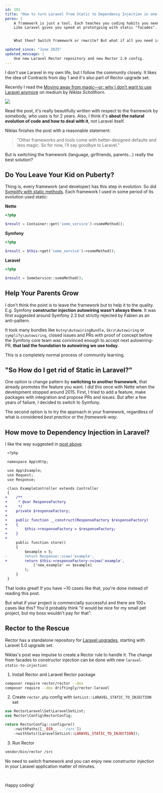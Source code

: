 ```yaml
---
id: 191
title: "How to turn Laravel from Static to Dependency Injection in one Day"
perex: |
    A framework is just a tool. Each teaches you coding habits you need to use them effectively.
    Like Laravel gives you speed at prototyping with static "facades". But the applications grows, so does the team, so does your skill and **you start to prefer constructor injection**.


    What then? Switch framework or rewrite? But what if all you need is to **switch single pattern**?

updated_since: "June 2025"
updated_message: |
    Use new Laravel Rector repository and new Rector 2.0 config.
---
```


I don't use Laravel in my own life, but I follow the community closely. It likes the idea of Contracts from day 1 and it's also part of Rector upgrade set.

Recently I read the [Moving away from magic—or: why I don’t want to use Laravel anymore](https://www.freecodecamp.org/news/moving-away-from-magic-or-why-i-dont-want-to-use-laravel-anymore-2ce098c979bd/) on medium by *Niklas Schöllhorn*.

<a href="https://medium.freecodecamp.org/moving-away-from-magic-or-why-i-dont-want-to-use-laravel-anymore-2ce098c979bd">
    <img src="/assets/images/posts/2019/laravel/best-seller.png" class="img-thumbnail">
</a>

Read the post, it's really beautifully written with respect to the framework by somebody, who uses is for 2 years. Also, I think it's **about the natural evolution of code and how to deal with it**, not Laravel itself.

Niklas finishes the post with a reasonable statement:

<blockquote class="blockquote text-center">
"Other frameworks and tools come with better-designed defaults and less magic. So for now, I’ll say goodbye to Laravel."
</blockquote>

But is switching the framework (language, girlfriends, parents...) really the best solution?

## Do You Leave Your Kid on Puberty?

Thing is, every framework (and developer) has this step in evolution. So did [Symplify with static methods](/blog/2018/04/26/how-i-got-into-static-trap-and-made-fool-of-myself/). Each framework I used in some period of its evolution used static:

**Nette**

```php
<?php

$result = Container::get('some_service')->someMethod();
```

**Symfony**

```php
<?php

$result = $this->get('some_service')->someMethod();
```

**Laravel**

```php
<?php

$result = SomeService::someMethod();
```

## Help Your Parents Grow

I don't think the point is to leave the framework but to help it to the quality. E.g. Symfony **constructor injection autowiring wasn't always there**. It was first suggested around Symfony 2.3 but strictly rejected by Fabien as an anti-pattern.

It took many bundles like `Kutny\AutowiringBundle`, `Skrz\Autowiring` or `symplify\autowiring`, closed issues and PRs with proof of concept before the Symfony core team was convinced enough to accept next autowiring-PR, **that laid the foundation to autowiring we use today**.

This is a completely normal process of community learning.

## "So How do I get rid of Static in Laravel?"

One option is change pattern by **switching to another framework**, that already promotes the feature you want. I did this once with Nette when the development stopped around 2015. First, I tried to add a feature, make packages with integration and propose PRs and issues. But after a few years of failure, I decided to switch to Symfony.

The second option is to try the approach in your framework, regardless of what is considered *best practice* or the *framework-way*.


## How move to Dependency Injection in Laravel?

I like the way suggested in [post above](https://medium.freecodecamp.org/moving-away-from-magic-or-why-i-dont-want-to-use-laravel-anymore-2ce098c979bd).

```diff
 <?php

 namespace App\Http;

 use App\Example;
 use Request;
 use Response;

 class ExampleController extends Controller
 {
+    /**
+     * @var ResponseFactory
+     */
+    private $responseFactory;
+
+    public function __construct(ResponseFactory $responseFactory)
+    {
+        $this->responseFactory = $responseFactory;
+    }
+
     public function store()
     {
         $example = 5;
-        return Response::view('example',
+        return $this->responseFactory->view('example',
             ['new_example' => $example]
         );
     }
 }
```

That looks great! If you have ~10 cases like that, you're done instead of reading this post.

But what if your project is commercially successful and there are 100+ cases like this? You'd probably think "it would be nice for my small pet project, but my boss wouldn't pay for that".

## Rector to the Rescue

Rector has a standalone repository for [Laravel upgrades](https://github.com/driftingly/rector-laravel/), starting with Laravel 5.0 upgrade set.

Niklas's post was impulse to create a Rector rule to handle it. The change from facades to constructor injection can be done with new `laravel-static-to-injection`:

1. Install Rector and Laravel Rector package

```bash
composer require rector/rector --dev
composer require --dev driftingly/rector-laravel
```

2. Create `rector.php` config with `SetList::LARAVEL_STATIC_TO_INJECTION` set

```php
use RectorLaravel\Set\LaravelSetList;
use Rector\Config\RectorConfig;

return RectorConfig::configure()
    ->withPaths([__DIR__ . '/src'])
    ->withSets([LaravelSetList::LARAVEL_STATIC_TO_INJECTION]);
```

3. Run Rector

```bash
vendor/bin/rector /src
```

No need to switch framework and you can enjoy new constructor injection in your Laravel application matter of minutes.

<br>

Happy coding!
